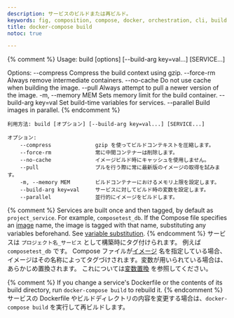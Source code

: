 ```yaml
---
description: サービスのビルドまたは再ビルド。
keywords: fig, composition, compose, docker, orchestration, cli, build
title: docker-compose build
notoc: true

---
```


{% comment %}
Usage: build [options] [--build-arg key=val...] [SERVICE...]

Options:
    --compress              Compress the build context using gzip.
    --force-rm              Always remove intermediate containers.
    --no-cache              Do not use cache when building the image.
    --pull                  Always attempt to pull a newer version of the image.
    -m, --memory MEM        Sets memory limit for the build container.
    --build-arg key=val     Set build-time variables for services.
    --parallel              Build images in parallel.
{% endcomment %}
```
利用方法: build [オプション] [--build-arg key=val...] [SERVICE...]

オプション:
    --compress              gzip を使ってビルドコンテキストを圧縮します。
    --force-rm              常に中間コンテナーは削除します。
    --no-cache              イメージビルド時にキャッシュを使用しません。
    --pull                  プルを行う際に常に最新版のイメージの取得を試みます。
    -m, --memory MEM        ビルドコンテナーにおけるメモリ上限を設定します。
    --build-arg key=val     サービスに対してビルド時の変数を設定します。
    --parallel              並行的にイメージをビルドします。
```

{% comment %}
Services are built once and then tagged, by default as `project_service`. For
example, `composetest_db`. If the Compose file specifies an
[image](../compose-file/index.md#image) name, the image is
tagged with that name, substituting any variables beforehand. See
[variable substitution](../compose-file/index.md#variable-substitution).
{% endcomment %}
サービスは `プロジェクト名_サービス` として構築時にタグ付けられます。
例えば `composetest_db` です。
Compose ファイルが[イメージ](../compose-file/index.md#image) 名を指定している場合、イメージはその名称によってタグづけされます。変数が用いられている場合は、あらかじめ置換されます。
これについては[変数置換](../compose-file/index.md#variable-substitution) を参照してください。

{% comment %}
If you change a service's Dockerfile or the contents of its
build directory, run `docker-compose build` to rebuild it.
{% endcomment %}
サービスの Dockerfile やビルドディレクトリの内容を変更する場合は、`docker-compose build` を実行して再ビルドします。
